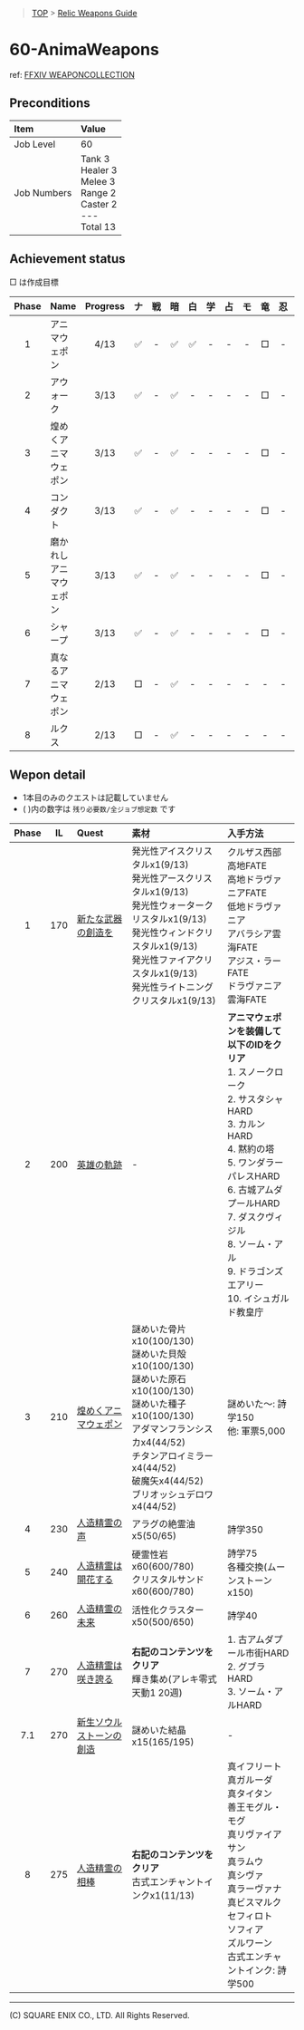 > [TOP](../README.md) > [Relic Weapons Guide](./README.md)

# 60-AnimaWeapons

ref: [FFXIV WEAPONCOLLECTION](https://weapon.ffxivcollection.com/where/aw/)

## Preconditions

| Item | Value |
| :--- | :--- |
| Job Level | 60 |
| Job Numbers | Tank 3<br />Healer 3<br />Melee 3<br />Range 2<br />Caster 2<br />---<br />Total 13 |

## Achievement status

□ は作成目標

| Phase | Name | Progress | ナ | 戦 | 暗 | 白 | 学 | 占 | モ | 竜 | 忍 | 詩 | 機 | 黒 | 召 |
| :---: | :--- | :---: | :---: | :---: | :---: | :---: | :---: | :---: | :---: | :---: | :---: | :---: | :---: | :---: | :---: |
| 1 | アニマウェポン | 4/13 | ✅ | - | ✅ | ✅ | - | - | - | □ | - | - | - | ✅ | - |
| 2 | アウォーク | 3/13 | ✅ | - | ✅ | - | - | - | - | □ | - | - | - | ✅ | - |
| 3 | 煌めくアニマウェポン | 3/13 | ✅ | - | ✅ | - | - | - | - | □ | - | - | - | ✅ | - |
| 4 | コンダクト | 3/13 | ✅ | - | ✅ | - | - | - | - | □ | - | - | - | ✅ | - |
| 5 | 磨かれしアニマウェポン | 3/13 | ✅ | - | ✅ | - | - | - | - | □ | - | - | - | ✅ | - |
| 6 | シャープ | 3/13 | ✅ | - | ✅ | - | - | - | - | □ | - | - | - | ✅ | - |
| 7 | 真なるアニマウェポン | 2/13 | □ | - | ✅ | - | - | - | - | - | - | - | - | ✅ | - |
| 8 | ルクス | 2/13 | □ | - | ✅ | - | - | - | - | - | - | - | - | ✅ | - |

## Wepon detail

- 1本目のみのクエストは記載していません
- ( )内の数字は `残り必要数/全ジョブ想定数` です

| Phase | IL | Quest | 素材 | 入手方法 |
| :---: | :---: | :--- | :--- | :--- |
| 1 | 170 | [新たな武器の創造を](https://jp.finalfantasyxiv.com/lodestone/playguide/db/quest/0136a6df60a/) | 発光性アイスクリスタルx1(9/13)<br />発光性アースクリスタルx1(9/13)<br />発光性ウォータークリスタルx1(9/13)<br />発光性ウィンドクリスタルx1(9/13)<br />発光性ファイアクリスタルx1(9/13)<br />発光性ライトニングクリスタルx1(9/13) | クルザス西部高地FATE<br />高地ドラヴァニアFATE<br />低地ドラヴァニア<br />アバラシア雲海FATE<br />アジス・ラーFATE<br />ドラヴァニア雲海FATE | 
| 2 | 200 | [英雄の軌跡](https://jp.finalfantasyxiv.com/lodestone/playguide/db/quest/3a19d47a205/)  | - | **アニマウェポンを装備して以下のIDをクリア**<br />1. スノークローク<br />2. サスタシャHARD<br />3. カルンHARD<br />4. 黙約の塔<br />5. ワンダラーパレスHARD<br />6. 古城アムダプールHARD<br />7. ダスクヴィジル<br />8. ソーム・アル<br />9. ドラゴンズエアリー<br />10. イシュガルド教皇庁 | 
| 3 | 210 | [煌めくアニマウェポン](https://jp.finalfantasyxiv.com/lodestone/playguide/db/quest/a37d18ed018/) | 謎めいた骨片x10(100/130)<br />謎めいた貝殻x10(100/130)<br />謎めいた原石x10(100/130)<br />謎めいた種子x10(100/130)<br />アダマンフランシスカx4(44/52)<br />チタンアロイミラーx4(44/52)<br />破魔矢x4(44/52)<br />ブリオッシュデロワx4(44/52) | 謎めいた〜: 詩学150<br />他: 軍票5,000 | 
| 4 | 230 | [人造精霊の声](https://jp.finalfantasyxiv.com/lodestone/playguide/db/quest/bf6394ecf52/) | アラグの絶霊油x5(50/65) | 詩学350 |
| 5 | 240 | [人造精霊は開花する](https://jp.finalfantasyxiv.com/lodestone/playguide/db/quest/1ef99ba9eeb/) | 硬霊性岩x60(600/780)<br />クリスタルサンドx60(600/780) | 詩学75<br />各種交換(ムーンストーンx150)
| 6 | 260 | [人造精霊の未来](https://jp.finalfantasyxiv.com/lodestone/playguide/db/quest/855114f5906/) | 活性化クラスターx50(500/650) | 詩学40 | 
| 7 | 270 | [人造精霊は咲き誇る](https://jp.finalfantasyxiv.com/lodestone/playguide/db/quest/496ec3951a9/) | **右記のコンテンツをクリア**<br />輝き集め(アレキ零式天動1 20週) | 1. 古アムダプール市街HARD<br />2. グブラHARD<br />3. ソーム・アルHARD |
| 7.1 | 270 | [新生ソウルストーンの創造](https://jp.finalfantasyxiv.com/lodestone/playguide/db/quest/637f7078f64/) | 謎めいた結晶x15(165/195) | - |
| 8 | 275 | [人造精霊の相棒](https://jp.finalfantasyxiv.com/lodestone/playguide/db/quest/9da6270b969/) | **右記のコンテンツをクリア**<br />古式エンチャントインクx1(11/13) | 真イフリート<br />真ガルーダ<br />真タイタン<br />善王モグル・モグ<br />真リヴァイアサン<br />真ラムウ<br />真シヴァ<br />真ラーヴァナ<br />真ビスマルク<br />セフィロト<br />ソフィア<br />ズルワーン<br />古式エンチャントインク: 詩学500 |

---
(C) SQUARE ENIX CO., LTD. All Rights Reserved.
